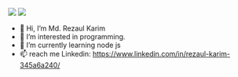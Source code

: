 ![](https://img.freepik.com/free-photo/person-playing-3d-video-games-device_23-2151005751.jpg)
![](https://img.freepik.com/premium-vector/agile-development-optimisation-concept-software-engineering-software-development-practices-methodology-wireframe-hand-touching-digital-interface-with-connected-gears-cogs-icons-vector_127544-2746.jpg)

- 👋 Hi, I’m Md. Rezaul Karim
- 👀 I’m interested in programming.
- 🌱 I’m currently learning node js
- 📫 reach me Linkedin: https://www.linkedin.com/in/rezaul-karim-345a6a240/

<!---
RKZeebon/RKZeebon is a ✨ special ✨ repository because its `README.md` (this file) appears on your GitHub profile.
You can click the Preview link to take a look at your changes.
--->
